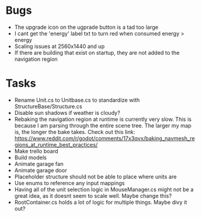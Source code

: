 # Bugs
- The upgrade icon on the ugprade button is a tad too large
- I cant get the 'energy' label txt to turn red when consumed energy > energy
- Scaling issues at 2560x1440 and up
- If there are building that exist on startup, they are not added to the navigation region

# Tasks
- Rename Unit.cs to Unitbase.cs to standardize with StructureBase/Structure.cs
- Disable sun shadows if weather is cloudy?
- Rebaking the navigation region at runtime is currently very slow. This is because I am parsing through the entire scene tree. The larger my map is, the longer the bake takes. Check out this link: https://www.reddit.com/r/godot/comments/17x3qvx/baking_navmesh_regions_at_runtime_best_practices/
- Make trello board
- Build models
- Animate garage fan
- Animate garage door
- Placeholder structure should not be able to place where units are
- Use enums to reference any input mappings
- Having all of the unit selection logic in MouseManager.cs might not be a great idea, as it doesnt seem to scale well. Maybe change this?
- RootContainer.cs holds a lot of logic for multiple things. Maybe divy it out?

